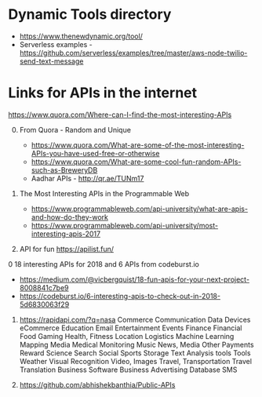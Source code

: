 # Dynamic Tools directory 
- https://www.thenewdynamic.org/tool/ 
- Serverless examples - https://github.com/serverless/examples/tree/master/aws-node-twilio-send-text-message

# Links for APIs in the internet 

https://www.quora.com/Where-can-I-find-the-most-interesting-APIs


0. From Quora - Random and Unique
   - https://www.quora.com/What-are-some-of-the-most-interesting-APIs-you-have-used-free-or-otherwise
   - https://www.quora.com/What-are-some-cool-fun-random-APIs-such-as-BreweryDB
   - Aadhar APIs - http://qr.ae/TUNm17 
   
0. The Most Interesting APIs in the Programmable Web 
   - https://www.programmableweb.com/api-university/what-are-apis-and-how-do-they-work 
   - https://www.programmableweb.com/api-university/most-interesting-apis-2017
  
   
0. API for fun 
  https://apilist.fun/

0 18 interesting APIs for 2018 and 6 APIs from codeburst.io
 - https://medium.com/@vicbergquist/18-fun-apis-for-your-next-project-8008841c7be9
 - https://codeburst.io/6-interesting-apis-to-check-out-in-2018-5d6830063f29

1. https://rapidapi.com/?q=nasa
  Commerce
  Communication
  Data
  Devices
  eCommerce
  Education
  Email
  Entertainment
  Events
  Finance
  Financial
  Food
  Gaming
  Health, Fitness
  Location
  Logistics
  Machine Learning
  Mapping
  Media
  Medical
  Monitoring
  Music
  News, Media
  Other
  Payments
  Reward
  Science
  Search
  Social
  Sports
  Storage
  Text Analysis
  tools
  Tools
  Weather
  Visual Recognition
  Video, Images
  Travel, Transportation
  Travel
  Translation
  Business Software
  Business
  Advertising
  Database
  SMS
  
2. https://github.com/abhishekbanthia/Public-APIs



